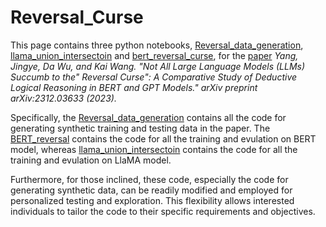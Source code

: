 # Reversal_Curse
This page contains three python notebooks, [Reversal_data_generation](https://github.com/WGLab/Reversal_Curse/blob/main/Reversal_data_generation.ipynb), [llama_union_intersectoin](https://github.com/WGLab/Reversal_Curse/blob/main/llama_union_intersection.ipynb) and [bert_reversal_curse](https://github.com/WGLab/Reversal_Curse/blob/main/bert_reversal_curse.ipynb), for the [paper](https://arxiv.org/abs/2312.03633) *Yang, Jingye, Da Wu, and Kai Wang. "Not All Large Language Models (LLMs) Succumb to the" Reversal Curse": A Comparative Study of Deductive Logical Reasoning in BERT and GPT Models." arXiv preprint arXiv:2312.03633 (2023).*

Specifically, the [Reversal_data_generation](https://github.com/WGLab/Reversal_Curse/blob/main/Reversal_data_generation.ipynb) contains all the code for generating synthetic training and testing data in the paper. The [BERT_reversal](https://github.com/WGLab/Reversal_Curse/blob/main/BERT_reversal.ipynb) contains the code for all the training and evulation on BERT model, whereas [llama_union_intersectoin](https://github.com/WGLab/Reversal_Curse/blob/main/llama_union_intersection.ipynb) contains the code for all the training and evulation on LlaMA model.

Furthermore, for those inclined, these code, especially the code for generating synthetic data, can be readily modified and employed for personalized testing and exploration. This flexibility allows interested individuals to tailor the code to their specific requirements and objectives.

